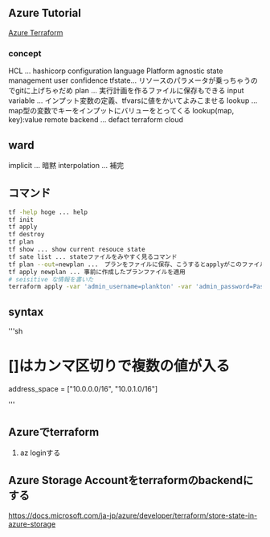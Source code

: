 ## Azure Tutorial
[Azure Terraform](https://learn.hashicorp.com/collections/terraform/azure-get-started)
### concept
HCL ... hashicorp configuration language
Platform agnostic 
state management
user confidence
tfstate... リソースのパラメータが乗っちゃうのでgitに上げちゃだめ
plan ... 実行計画を作るファイルに保存もできる
input variable ... インプット変数の定義、tfvarsに値をかいてよみこませる
lookup ... map型の変数でキーをインプットにバリューをとってくる lookup(map, key):value
remote backend ... defact terraform cloud

## ward
implicit ... 暗黙
interpolation ... 補完

## コマンド
```sh
tf -help hoge ... help
tf init
tf apply
tf destroy
tf plan
tf show ... show current resouce state
tf sate list ... stateファイルをみやすく見るコマンド
tf plan --out=newplan ...　プランをファイルに保存、こうするとapplyがこのファイルをもとに実行される
tf apply newplan ... 事前に作成したプランファイルを適用
# seisitive な情報を書いた
terraform apply -var 'admin_username=plankton' -var 'admin_password=Password1234!'
```
## syntax
'''sh
# []はカンマ区切りで複数の値が入る
 address_space       = ["10.0.0.0/16", "10.0.1.0/16"]


'''

## Azureでterraform
1. az loginする
## Azure Storage Accountをterraformのbackendにする
https://docs.microsoft.com/ja-jp/azure/developer/terraform/store-state-in-azure-storage